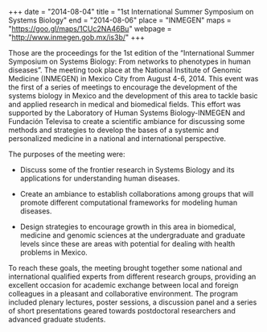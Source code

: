 +++
date = "2014-08-04"
title = "1st International Summer Symposium on Systems Biology"
end = "2014-08-06"
place = "INMEGEN"
maps = "https://goo.gl/maps/1CUc2NA46Bu"
webpage = "http://www.inmegen.gob.mx/is3b/"
+++

Those are the proceedings for the 1st edition of the “International Summer Symposium on Systems
Biology: From networks to phenotypes in human diseases”. The meeting took place at the National
Institute of Genomic Medicine (INMEGEN) in Mexico City from August 4-6, 2014. This event was the
first of a series of meetings to encourage the development of the systems biology in Mexico and the
development of this area to tackle basic and applied research in medical and biomedical fields.
This effort was supported by the Laboratory of Human Systems Biology-INMEGEN and Fundación
Televisa to create a scientific ambiance for discussing some methods and strategies to develop the
bases of a systemic and personalized medicine in a national and international perspective.

The purposes of the meeting were:

- Discuss some of the frontier research in Systems Biology and its applications for understanding
human diseases.

- Create an ambiance to establish collaborations among groups that will promote different
computational frameworks for modeling human diseases.

- Design strategies to encourage growth in this area in biomedical, medicine and genomic sciences at
the undergraduate and graduate levels since these are areas with potential for dealing with health
problems in Mexico.

To reach these goals, the meeting brought together some national and international qualified experts
from different research groups, providing an excellent occasion for academic exchange between local
and foreign colleagues in a pleasant and collaborative environment. The program included plenary
lectures, poster sessions, a discussion panel and a series of short presentations geared towards
postdoctoral researchers and advanced graduate students.
